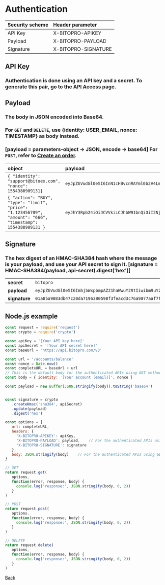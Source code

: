 # Authentication

| Security scheme | Header parameter |
| :--- | :--- |
| API Key | X-BITOPRO-APIKEY |
| Payload | X-BITOPRO-PAYLOAD |
| Signature | X-BITOPRO-SIGNATURE |

## API Key

### Authentication is done using an API key and a secret. To generate this pair, go to the [API Access page](https://bitopro.com/api).

## Payload

### The body in JSON encoded into Base64.

### For `GET` and `DELETE`, use **{identity: USER\_EMAIL, nonce: TIMESTAMP}** as body instead.

### **\[payload = parameters-object -&gt; JSON, encode -&gt; base64\]** For `POST`, refer to [Create an order](authentication.md).

| object | payload |
| :--- | :--- |
| `{ "identity": "support@bitoex.com", "nonce": 1554380909131}` | `eyJpZGVudGl0eSI6InN1cHBvcnRAYml0b2V4LmNvbSIsIm5vbmNlIjoxNTU0MzgwOTA5MTMxfQ==` |
| `{ "action": "BUY", "type": "limit", "price": "1.123456789", "amount": "666", "timestamp": 1554380909131 }` | `eyJhY3Rpb24iOiJCVVkiLCJhbW91bnQiOiI2NjYiLCJwcmljZSI6IjEuMTIzNDU2Nzg5IiwidGltZXN0YW1wIjoxNTU0MzgwOTA5MTMxLCJ0eXBlIjoibGltaXQifQ==` |

## Signature

### The hex digest of an HMAC-SHA384 hash where the message is your **payload**, and use your API secret to sign it. **\[signature = HMAC-SHA384\(payload, api-secret\).digest\('hex'\)\]**

|  |  |
| :--- | :--- |
| **secret** | `bitopro` |
| **payload** | `eyJpZGVudGl0eSI6ImhjbWxpbmpAZ21haWwuY29tIiwibm9uY2UiOjE1NTQzODA5MDkxMzF9` |
| **signature** | `01a85a9083db47c20da7196380598f3feacd3c76a9077aaf7ffaf08ce0091abf65b61778792607b010921adfe1c2941a` |

## Node.js example

```javascript
const request = require('request')
const crypto = require('crypto')

const apiKey = '[Your API key here]'
const apiSecret = '[Your API secret here]'
const baseUrl = 'https://api.bitopro.com/v3'

const url = '/accounts/balance'
const nonce = Date.now()
const completeURL = baseUrl + url
// This is the default body for the authenticated APIs using GET method
const body = { identity: '[Your account (email)]', nonce }

const payload = new Buffer(JSON.stringify(body)).toString('base64')


const signature = crypto
   .createHmac('sha384', apiSecret)
   .update(payload)
   .digest('hex')

const options = {
   url: completeURL,
   headers: {
     'X-BITOPRO-APIKEY': apiKey,
     'X-BITOPRO-PAYLOAD': payload,    // For the authenticated APIs using DELETE method, you don't need the payload field.
     'X-BITOPRO-SIGNATURE': signature
   },
   body: JSON.stringify(body)    // For the authenticated APIs using GET method, you don't need the body field.
}

// GET
return request.get(
   options,
   function(error, response, body) {
     console.log('response:', JSON.stringify(body, 0, 2))
   }
)

// POST
return request.post(
   options,
   function(error, response, body) {
     console.log('response:', JSON.stringify(body, 0, 2))
   }
)

// DELETE
return request.delete(
   options,
   function(error, response, body) {
     console.log('response:', JSON.stringify(body, 0, 2))
   }
)
```

[Back](rest.md)

